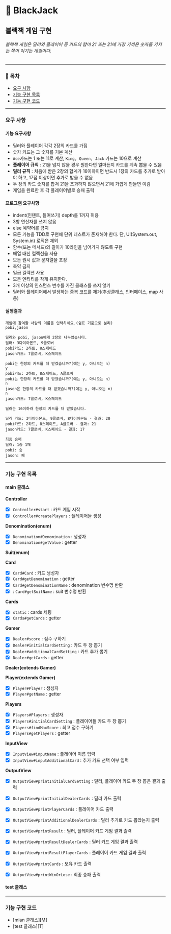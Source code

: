 🎰 BlackJack
===
블랙잭 게임 구현
---
###### 블랙잭 게임은 딜러와 플레이어 중 카드의 합이 21 또는 21에 가장 가까운 숫자를 가지는 쪽이 이기는 게임이다.

- - -

### 📌 목차
- [요구 사항](#요구-사항)
- [기능 구현 목록](#기능-구현-목록)
- [기능 구현 코드](#기능-구현-코드)

---

### 요구 사항 
#### 기능 요구사항 
- 딜러와 플레이어 각각 2장의 카드를 가짐
- 숫자 카드는 그 숫자를 기본 계산
- `Ace`카드는 1 또는 11로 계산, `King, Queen, Jack` 카드는 10으로 계산
- **플레이어 규칙** : 21을 넘지 않을 경우 원한다면 얼마든지 카드를 계속 뽑을 수 있음
- **딜러 규칙** : 처음에 받은 2장의 합계가 16이하이면 반드시 1장의 카드를 추가로 받아야 하고, 17점 이상이면 추가로 받을 수 없음
- 두 장의 카드 숫자를 합쳐 21을 초과하지 않으면서 21에 가깝게 만들면 이김
- 게임을 완료한 후 각 플레이어별로 승패 출력

#### 프로그램 요구사항
- indent(인덴트, 들여쓰기) depth를 1까지 허용
- 3항 연산자를 쓰지 않음
- else 예약어를 금지
- 모든 기능을 TDD로 구현해 단위 테스트가 존재해야 한다. 단, UI(System.out, System.in) 로직은 제외
- 함수(또는 메서드)의 길이가 10라인을 넘어가지 않도록 구현
- 배열 대신 컬렉션을 사용
- 모든 원시 값과 문자열을 포장
- 축약 금지
- 일급 컬렉션 사용
- 모든 엔티티를 작게 유지한다.
- 3개 이상의 인스턴스 변수를 가진 클래스를 쓰지 않기
- 딜러와 플레이어에서 발생하는 중복 코드를 제거(추상클래스, 인터페이스, map 사용)

#### 실행결과
```
게임에 참여할 사람의 이름을 입력하세요.(쉼표 기준으로 분리)
pobi,jason

딜러와 pobi, jason에게 2장의 나누었습니다.
딜러: 3다이아몬드, 9클로버
pobi카드: 2하트, 8스페이드
jason카드: 7클로버, K스페이드

pobi는 한장의 카드를 더 받겠습니까?(예는 y, 아니오는 n)
y
pobi카드: 2하트, 8스페이드, A클로버
pobi는 한장의 카드를 더 받겠습니까?(예는 y, 아니오는 n)
n
jason은 한장의 카드를 더 받겠습니까?(예는 y, 아니오는 n)
n
jason카드: 7클로버, K스페이드

딜러는 16이하라 한장의 카드를 더 받았습니다.

딜러 카드: 3다이아몬드, 9클로버, 8다이아몬드 - 결과: 20
pobi카드: 2하트, 8스페이드, A클로버 - 결과: 21
jason카드: 7클로버, K스페이드 - 결과: 17

최종 승패
딜러: 1승 1패
pobi: 승 
jason: 패
```

---

### 기능 구현 목록
#### main 클래스

**Controller**
- [x] `Controller#start` : 카드 게임 시작
- [x] `Controller#createPlayers` : 플레이어들 생성

**Denomination(enum)**
- [x] `Denomination#Denomination` : 생성자
- [x] `Denomination#getValue` : getter

**Suit(enum)**

**Card**
- [x] `Card#Card` : 카드 생성자
- [x] `Card#getDenomination` : getter
- [x] `Card#getDenominationName` : denomination 변수명 반환
- [x] : `Card#getSuitName` : suit 변수명 반환

**Cards**
- [x] `static` : cards 세팅
- [x] `Cards#getCards` : getter

**Gamer**
- [x] `Dealer#score` : 점수 구하기
- [x] `Dealer#initialCardSetting` : 카드 두 장 뽑기
- [x] `Dealer#additionalCardSetting` : 카드 추가 뽑기
- [x] `Dealer#getCards` : getter

**Dealer(extends Gamer)**

**Player(extends Gamer)**
- [x] `Player#Player` : 생성자
- [x] `Player#getName` : getter

**Players**
- [x] `Players#Players` : 생성자
- [x] `Players#initialCardSetting` : 플레이어들 카드 두 장 뽑기
- [x] `Players#findMaxScore` : 최고 점수 구하기
- [x] `Players#getPlayers` : getter

**InputView**
- [x] `InputView#inputName` : 플레이어 이름 입력
- [x] `InputView#inputAdditionalCard` : 추가 카드 선택 여부 입력

**OutputView**
- [x] `OutputView#printInitialCardSetting` : 딜러, 플레이어 카드 두 장 뽑은 결과 출력
- [x] `OutputView#printInitialDealerCards` : 딜러 카드 출력
- [x] `OutputView#printPlayerCards` : 플레이어 카드 출력
- [x] `OutputView#printAdditionalDealerCards` : 딜러 추가로 카드 뽑았는지 출력
- [x] `OutputView#printResult` : 딜러, 플레이어 카드 게임 결과 출력
- [x] `OutputView#printResultDealerCards` : 딜러 카드 게임 결과 출력
- [x] `OutputView#printResultPlayerCards` : 플레이어 카드 게임 결과 출력
- [x] `OutputView#printCards` : 보유 카드 출력
- [x] `OutputView#printWinOrLose` : 최종 승패 출력


#### test 클래스

---

### 기능 구현 코드
- [mian 클래스][M]
- [test 클래스][T]

